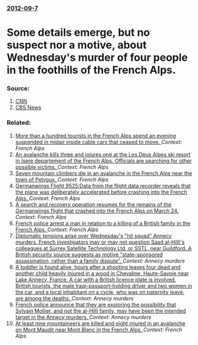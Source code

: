 ### [2012-09-7](/news/2012/09/7/index.md)

# Some details emerge, but no suspect nor a motive, about Wednesday's murder of four people in the foothills of the French Alps. 




### Source:

1. [CNN](http://edition.cnn.com/2012/09/07/world/europe/france-shooting-probe/index.html)
2. [CBS News](http://www.cbsnews.com/8301-202_162-57508088/official-family-feud-suspected-in-brutal-murder-of-4-in-french-alps/)

### Related:

1. [More than a hundred tourists in the French Alps spend an evening suspended in midair inside cable cars that ceased to move. ](/news/2016/09/9/more-than-a-hundred-tourists-in-the-french-alps-spend-an-evening-suspended-in-midair-inside-cable-cars-that-ceased-to-move.md) _Context: French Alps_
2. [An avalanche kills three and injures one at the Les Deux Alpes ski resort in Isere departement of the French Alps. Officials are searching for other possible victims. ](/news/2016/01/13/an-avalanche-kills-three-and-injures-one-at-the-les-deux-alpes-ski-resort-in-isa-re-da-c-partement-of-the-french-alps-officials-are-searching.md) _Context: French Alps_
3. [Seven mountain climbers die in an avalanche in the French Alps near the town of Pelvoux. ](/news/2015/09/15/seven-mountain-climbers-die-in-an-avalanche-in-the-french-alps-near-the-town-of-pelvoux.md) _Context: French Alps_
4. [Germanwings Flight 9525:Data from the flight data recorder reveals that the plane was deliberately accelerated before crashing into the French Alps. ](/news/2015/04/3/germanwings-flight-9525-pdata-from-the-flight-data-recorder-reveals-that-the-plane-was-deliberately-accelerated-before-crashing-into-the-fre.md) _Context: French Alps_
5. [A search and recovery operation resumes for the remains of the Germanwings flight that crashed into the French Alps on March 24. ](/news/2015/03/25/a-search-and-recovery-operation-resumes-for-the-remains-of-the-germanwings-flight-that-crashed-into-the-french-alps-on-march-24.md) _Context: French Alps_
6. [French police arrest a man in relation to a killing of a British family in the French Alps. ](/news/2014/02/18/french-police-arrest-a-man-in-relation-to-a-killing-of-a-british-family-in-the-french-alps.md) _Context: French Alps_
7. [Diplomatic tensions arise over Wednesday's "hit squad" Annecy murders. French investigators may or may not question Saad al-Hilli's colleagues at Surrey Satellite Technology Ltd, or SSTL, near Guildford. A British security source suggests as motive "state-sponsored assassination, rather than a family dispute". ](/news/2012/09/9/diplomatic-tensions-arise-over-wednesday-s-hit-squad-annecy-murders-french-investigators-may-or-may-not-question-saad-al-hilli-s-colleagu.md) _Context: Annecy murders_
8. [A toddler is found alive, hours after a shooting leaves four dead and another child heavily injured in a wood in Chevaline, Haute-Savoie near Lake Annecy, France. A car with a British licence plate is involved. British tourists, the male Iraqi-passport-holding driver and two women in the car, and a local inhabitant on a cycle, who was on paternity leave, are among the deaths. ](/news/2012/09/6/a-toddler-is-found-alive-hours-after-a-shooting-leaves-four-dead-and-another-child-heavily-injured-in-a-wood-in-chevaline-haute-savoie-nea.md) _Context: Annecy murders_
9. [French police announce that they are exploring the possibility that Sylvain Mollier, and not the al-Hilli family, may have been the intended target in the Annecy murders. ](/news/2012/09/17/french-police-announce-that-they-are-exploring-the-possibility-that-sylvain-mollier-and-not-the-al-hilli-family-may-have-been-the-intended.md) _Context: Annecy murders_
10. [At least nine mountaineers are killed and eight injured in an avalanche on Mont Maudit near Mont Blanc in the French Alps. ](/news/2012/07/12/at-least-nine-mountaineers-are-killed-and-eight-injured-in-an-avalanche-on-mont-maudit-near-mont-blanc-in-the-french-alps.md) _Context: French Alps_

